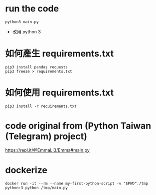 # run the code
```
python3 main.py
```
* 改用 python 3
# 如何產生 requirements.txt
```
pip3 install pandas requests
pip3 freeze > requirements.txt
```
# 如何使用 requirements.txt
```
pip3 install -r requirements.txt
```
# code original from (Python Taiwan (Telegram) project)

https://repl.it/@EmmaLi3/Emma#main.py


# dockerize
```
docker run -it --rm --name my-first-python-script -v "$PWD":/tmp python:3 python /tmp/main.py
```
